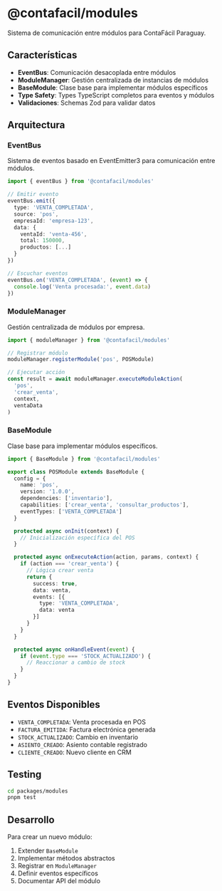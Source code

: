 # @contafacil/modules

Sistema de comunicación entre módulos para ContaFácil Paraguay.

## Características

- **EventBus**: Comunicación desacoplada entre módulos
- **ModuleManager**: Gestión centralizada de instancias de módulos
- **BaseModule**: Clase base para implementar módulos específicos
- **Type Safety**: Types TypeScript completos para eventos y módulos
- **Validaciones**: Schemas Zod para validar datos

## Arquitectura

### EventBus
Sistema de eventos basado en EventEmitter3 para comunicación entre módulos.

```typescript
import { eventBus } from '@contafacil/modules'

// Emitir evento
eventBus.emit({
  type: 'VENTA_COMPLETADA',
  source: 'pos',
  empresaId: 'empresa-123',
  data: {
    ventaId: 'venta-456',
    total: 150000,
    productos: [...]
  }
})

// Escuchar eventos
eventBus.on('VENTA_COMPLETADA', (event) => {
  console.log('Venta procesada:', event.data)
})
```

### ModuleManager
Gestión centralizada de módulos por empresa.

```typescript
import { moduleManager } from '@contafacil/modules'

// Registrar módulo
moduleManager.registerModule('pos', POSModule)

// Ejecutar acción
const result = await moduleManager.executeModuleAction(
  'pos',
  'crear_venta',
  context,
  ventaData
)
```

### BaseModule
Clase base para implementar módulos específicos.

```typescript
import { BaseModule } from '@contafacil/modules'

export class POSModule extends BaseModule {
  config = {
    name: 'pos',
    version: '1.0.0',
    dependencies: ['inventario'],
    capabilities: ['crear_venta', 'consultar_productos'],
    eventTypes: ['VENTA_COMPLETADA']
  }

  protected async onInit(context) {
    // Inicialización específica del POS
  }

  protected async onExecuteAction(action, params, context) {
    if (action === 'crear_venta') {
      // Lógica crear venta
      return {
        success: true,
        data: venta,
        events: [{
          type: 'VENTA_COMPLETADA',
          data: venta
        }]
      }
    }
  }

  protected async onHandleEvent(event) {
    if (event.type === 'STOCK_ACTUALIZADO') {
      // Reaccionar a cambio de stock
    }
  }
}
```

## Eventos Disponibles

- `VENTA_COMPLETADA`: Venta procesada en POS
- `FACTURA_EMITIDA`: Factura electrónica generada
- `STOCK_ACTUALIZADO`: Cambio en inventario
- `ASIENTO_CREADO`: Asiento contable registrado
- `CLIENTE_CREADO`: Nuevo cliente en CRM

## Testing

```bash
cd packages/modules
pnpm test
```

## Desarrollo

Para crear un nuevo módulo:

1. Extender `BaseModule`
2. Implementar métodos abstractos
3. Registrar en `ModuleManager`
4. Definir eventos específicos
5. Documentar API del módulo 